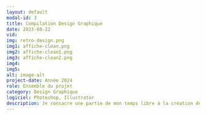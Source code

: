 ```yaml
---
layout: default
modal-id: 3
title: Compilation Design Graphique
date: 2023-08-22
vid: 
img: retro-design.png
img1: affiche-clean.png
img2: affiche-clean1.png
img3: affiche-clean2.png
img4: 
img5: 
alt: image-alt
project-date: Année 2024
role: Ensemble du projet
category: Design Graphique
logiciel: Photoshop, Illustrator
description: Je consacre une partie de mon temps libre à la création de designs graphiques. C'est pour moi une manière d'explorer ma créativité et de tester de nouvelles techniques et styles sans les contraintes d'un projet. Voici quelques exemples de mes travaux personnels que j'ai réalisés par pur plaisir et passion pour le design.
---
```

